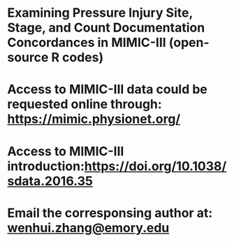 # Examining Pressure Injury Site, Stage, and Count Documentation Concordances in MIMIC-III  (open-source R codes)
# Access to MIMIC-III data could be requested online through: https://mimic.physionet.org/
# Access to MIMIC-III introduction:https://doi.org/10.1038/sdata.2016.35 
# Email the corresponsing author at: wenhui.zhang@emory.edu
